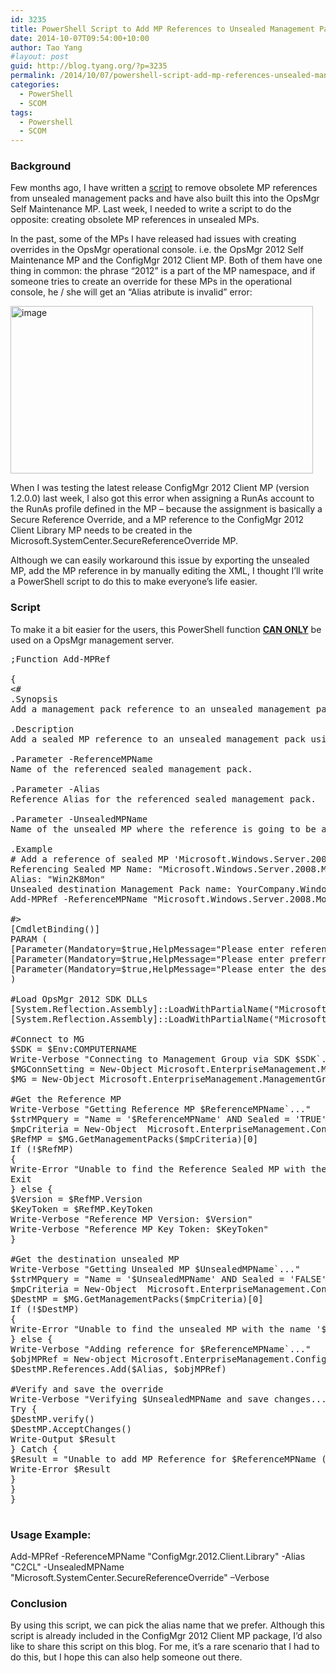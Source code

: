 ```yaml
---
id: 3235
title: PowerShell Script to Add MP References to Unsealed Management Packs
date: 2014-10-07T09:54:00+10:00
author: Tao Yang
#layout: post
guid: http://blog.tyang.org/?p=3235
permalink: /2014/10/07/powershell-script-add-mp-references-unsealed-management-packs/
categories:
  - PowerShell
  - SCOM
tags:
  - Powershell
  - SCOM
---
```

<h3>Background</h3>
Few months ago, I have written a <a href="http://blog.tyang.org/2014/06/24/powershell-script-remove-obsolete-references-unsealed-opsmgr-management-packs/">script</a> to remove obsolete MP references from unsealed management packs and have also built this into the OpsMgr Self Maintenance MP. Last week, I needed to write a script to do the opposite: creating obsolete MP references in unsealed MPs.

In the past, some of the MPs I have released had issues with creating overrides in the OpsMgr operational console. i.e. the OpsMgr 2012 Self Maintenance MP and the ConfigMgr 2012 Client MP. Both of them have one thing in common: the phrase “2012” is a part of the MP namespace, and if someone tries to create an override for these MPs in the operational console, he / she will get an “Alias atribute is invalid” error:

<a href="http://blog.tyang.org/wp-content/uploads/2014/10/image6.png"><img style="background-image: none; padding-top: 0px; padding-left: 0px; display: inline; padding-right: 0px; border: 0px;" title="image" src="http://blog.tyang.org/wp-content/uploads/2014/10/image_thumb6.png" alt="image" width="484" height="268" border="0" /></a>

When I was testing the latest release ConfigMgr 2012 Client MP (version 1.2.0.0) last week, I also got this error when assigning a RunAs account to the RunAs profile defined in the MP – because the assignment is basically a Secure Reference Override, and a MP reference to the ConfigMgr 2012 Client Library MP needs to be created in the Microsoft.SystemCenter.SecureReferenceOverride MP.

Although we can easily workaround this issue by exporting the unsealed MP, add the MP reference in by manually editing the XML, I thought I’ll write a PowerShell script to do this to make everyone’s life easier.
<h3>Script</h3>
To make it a bit easier for the users, this PowerShell function <strong><span style="text-decoration: underline;">CAN ONLY</span></strong> be used on a OpsMgr management server.

<pre lang="powershell">;Function Add-MPRef

{
&lt;#
.Synopsis
Add a management pack reference to an unsealed management pack

.Description
Add a sealed MP reference to an unsealed management pack using OpsMgr SDK. This function CAN ONLY be used on a OpsMgr management server.

.Parameter -ReferenceMPName
Name of the referenced sealed management pack.

.Parameter -Alias
Reference Alias for the referenced sealed management pack.

.Parameter -UnsealedMPName
Name of the unsealed MP where the reference is going to be added to.

.Example
# Add a reference of sealed MP 'Microsoft.Windows.Server.2008.Monitoring' to the unsealed management pack YourCompany.Windows.Overrides:
Referencing Sealed MP Name: "Microsoft.Windows.Server.2008.Monitoring"
Alias: "Win2K8Mon"
Unsealed destination Management Pack name: YourCompany.Windows.Overrides
Add-MPRef -ReferenceMPName "Microsoft.Windows.Server.2008.Monitoring" -Alias "Win2K8Mon" -UnsealedMPName "YourCompany.Windows.Overrides"

#&gt;
[CmdletBinding()]
PARAM (
[Parameter(Mandatory=$true,HelpMessage="Please enter referenced sealed MP name")][String]$ReferenceMPName,
[Parameter(Mandatory=$true,HelpMessage="Please enter preferred alias for the referenced sealed MP")][String]$Alias,
[Parameter(Mandatory=$true,HelpMessage="Please enter the destination unsealed MP name")][String]$UnsealedMPName
)

#Load OpsMgr 2012 SDK DLLs
[System.Reflection.Assembly]::LoadWithPartialName("Microsoft.EnterpriseManagement.OperationsManager.Common") | Out-Null
[System.Reflection.Assembly]::LoadWithPartialName("Microsoft.EnterpriseManagement.OperationsManager") | Out-Null

#Connect to MG
$SDK = $Env:COMPUTERNAME
Write-Verbose "Connecting to Management Group via SDK $SDK`..."
$MGConnSetting = New-Object Microsoft.EnterpriseManagement.ManagementGroupConnectionSettings($SDK)
$MG = New-Object Microsoft.EnterpriseManagement.ManagementGroup($MGConnSetting)

#Get the Reference MP
Write-Verbose "Getting Reference MP $ReferenceMPName`..."
$strMPquery = "Name = '$ReferenceMPName' AND Sealed = 'TRUE'"
$mpCriteria = New-Object  Microsoft.EnterpriseManagement.Configuration.ManagementPackCriteria($strMPquery)
$RefMP = $MG.GetManagementPacks($mpCriteria)[0]
If (!$RefMP)
{
Write-Error "Unable to find the Reference Sealed MP with the name '$ReferenceMPName'."
Exit
} else {
$Version = $RefMP.Version
$KeyToken = $RefMP.KeyToken
Write-Verbose "Reference MP Version: $Version"
Write-Verbose "Reference MP Key Token: $KeyToken"
}

#Get the destination unsealed MP
Write-Verbose "Getting Unsealed MP $UnsealedMPName`..."
$strMPquery = "Name = '$UnsealedMPName' AND Sealed = 'FALSE'"
$mpCriteria = New-Object  Microsoft.EnterpriseManagement.Configuration.ManagementPackCriteria($strMPquery)
$DestMP = $MG.GetManagementPacks($mpCriteria)[0]
If (!$DestMP)
{
Write-Error "Unable to find the unsealed MP with the name '$UnsealedMPName'."
} else {
Write-Verbose "Adding reference for $ReferenceMPName`..."
$objMPRef = New-object Microsoft.EnterpriseManagement.Configuration.ManagementPackReference($DestMP, $ReferenceMPName, $KeyToken, $Version)
$DestMP.References.Add($Alias, $objMPRef)

#Verify and save the override
Write-Verbose "Verifying $UnsealedMPName and save changes..."
Try {
$DestMP.verify()
$DestMP.AcceptChanges()
Write-Output $Result
} Catch {
$Result = "Unable to add MP Reference for $ReferenceMPName (Alias: $Alias; KeyToken: $KeyToken; Version: $Version) to $UnsealedMPName."
Write-Error $Result
}
}
}

</pre>
<h3>Usage Example:</h3>
Add-MPRef -ReferenceMPName "ConfigMgr.2012.Client.Library" -Alias "C2CL" -UnsealedMPName "Microsoft.SystemCenter.SecureReferenceOverride" –Verbose
<h3>Conclusion</h3>
By using this script, we can pick the alias name that we prefer. Although this script is already included in the ConfigMgr 2012 Client MP package, I’d also like to share this script on this blog. For me, it’s a rare scenario that I had to do this, but I hope this can also help someone out there.